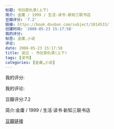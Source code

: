 ```yaml
---
标题: 书剑恩仇录(上下)
简介: 金庸 / 1999 / 生活·读书·新知三联书店
豆瓣评分: '7.2'
链接: https://book.douban.com/subject/1014533/
创建时间: '2008-05-23 15:17:58'
我的评分:
标签: 金庸,小说
评论:
date: 2008-05-23 15:17:58
title: 读过 - 书剑恩仇录(上下)
tags: [读书]
categories: [金庸,小说]
---
```


我的评分:

我的评论:

豆瓣评分:7.2

简介:金庸 / 1999 / 生活·读书·新知三联书店

[豆瓣链接](https://book.douban.com/subject/1014533/)

